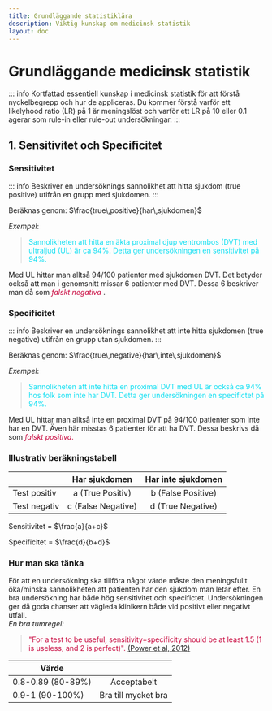 ```yaml
---
title: Grundläggande statistiklära
description: Viktig kunskap om medicinsk statistik
layout: doc
---
```


<style>
gr { color: #30a46c }
re { color: #C70039 }
ye { color: #D6AB1E }
bl { color: #0CDFF2 }
</style>

# Grundläggande medicinsk statistik

::: info Kortfattad essentiell kunskap i medicinsk statistik för att förstå nyckelbegrepp och hur de appliceras.
Du kommer förstå varför ett likelyhood ratio (LR) på 1 är meningslöst och varför ett LR på 10 eller 0.1 agerar som rule-in eller rule-out undersökningar. 
:::


## 1. Sensitivitet och Specificitet

### Sensitivitet
::: info Beskriver en undersöknings sannolikhet att hitta sjukdom (true positive) utifrån en grupp med sjukdomen. 
:::

Beräknas genom: 
$\frac{true\,positive}{har\,sjukdomen}$

_Exempel_:
> <bl> Sannolikheten att hitta en äkta proximal djup ventrombos (DVT) med ultraljud (UL) är ca 94%. Detta ger undersökningen en sensitivitet på 94%. </bl>


Med UL hittar man alltså 94/100 patienter med sjukdomen DVT. Det betyder också att man i genomsnitt missar 6 patienter med DVT. Dessa 6
beskriver man då som <re> _falskt negativa_ </re>.

### Specificitet
::: info Beskriver en undersöknings sannolikhet att inte hitta sjukdomen (true negative) utifrån en grupp utan sjukdomen. 
:::

Beräknas genom:
$\frac{true\,negative}{har\,inte\,sjukdomen}$

_Exempel_:
> <bl> Sannolikheten att inte hitta en proximal DVT med UL är också ca 94% hos folk som inte har DVT. Detta ger undersökningen en specifictet på 94%. </bl>

Med UL hittar man alltså inte en proximal DVT på 94/100 patienter som inte har en DVT. Även här misstas 6 patienter för att ha DVT.
Dessa beskrivs då som <re> _falskt positiva_. </re>

### Illustrativ beräkningstabell


|               | Har sjukdomen             | Har inte sjukdomen        |
| ------------- | :-----------:             | :--------------------:    |
| Test positiv  | a (True Positiv)          | b (False Positive)        |
| Test negativ  | c (False Negative)        | d (True Negative)         |


Sensitivitet = $\frac{a}{a+c}$

Specificitet = $\frac{d}{b+d}$


### Hur man ska tänka

För att en undersökning ska tillföra något värde måste den meningsfullt öka/minska sannolikheten att patienten har den sjukdom man letar efter.
En bra undersökning har både hög sensitivitet och specifictet. Undersökningen ger då goda chanser att vägleda klinikern både vid positivt eller negativt utfall.  
_En bra tumregel:_
> <re> "For a test to be useful, sensitivity+specificity should be at least 1.5 (1 is useless, and 2 is perfect)". <a href="https://ebm.bmj.com/content/18/1/5">(Power et al, 2012)</a>  </re>


|       Värde   |             | 
| ------------- | :-----------:                      | 
| 0.8-0.89 (80-89%)          | Acceptabelt             | 
| 0.9-1 (90-100%)            | Bra till mycket bra        | 





